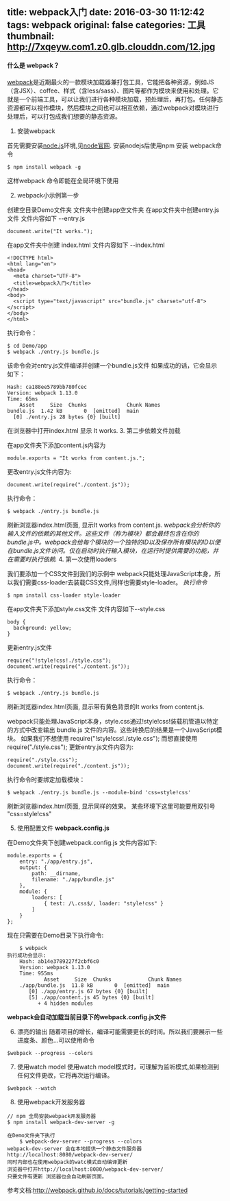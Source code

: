 title: webpack入门
date: 2016-03-30 11:12:42
tags: webpack
original: false
categories: 工具
thumbnail: http://7xqeyw.com1.z0.glb.clouddn.com/12.jpg
---

#### 什么是 webpack？
[webpack](http://webpack.github.io/docs/)是近期最火的一款模块加载器兼打包工具，它能把各种资源，例如JS（含JSX）、coffee、样式（含less/sass）、图片等都作为模块来使用和处理。它就是一个前端工具，可以让我们进行各种模块加载，预处理后，再打包。任何静态资源都可以视作模块，然后模块之间也可以相互依赖，通过webpack对模块进行处理后，可以打包成我们想要的静态资源。
<!-- more -->

1. 安装webpack

  首先需要安装[node.js](https://nodejs.org)环境,见[node官网](https://nodejs.org).
  安装nodejs后使用npm 安装 webpack命令

```
$ npm install webpack -g 
```

  这样webpack 命令即能在全局环境下使用

2. webpack小示例第一步
    
  创建空目录Demo文件夹 文件夹中创建app空文件夹
  在app文件夹中创建entry.js文件
  文件内容如下 --entry.js
  

```
document.write("It works.");
```

  在app文件夹中创建 index.html 
  文件内容如下 --index.html 
  

```
<!DOCTYPE html>
<html lang="en">
<head>
  <meta charset="UTF-8">
  <title>webpack入门</title>
</head>
<body>
  <script type="text/javascript" src="bundle.js" charset="utf-8"></script>
</body>
</html>
```

  执行命令：
  

```
$ cd Demo/app
$ webpack ./entry.js bundle.js 
```

该命令会对entry.js文件编译并创建一个bundle.js文件
如果成功的话，它会显示如下：

```
Hash: ca188ee5789bb780fcec
Version: webpack 1.13.0
Time: 65ms
    Asset     Size  Chunks             Chunk Names
bundle.js  1.42 kB       0  [emitted]  main
  [0] ./entry.js 28 bytes {0} [built]
```

在浏览器中打开index.html 显示 It works.
3. 第二步依赖文件加载
    
  在app文件夹下添加content.js内容为

```
module.exports = "It works from content.js.";
```

  更改entry.js文件内容为:

```
document.write(require("./content.js"));
```

  执行命令：
    
```
$ webpack ./entry.js bundle.js 
```
    
  刷新浏览器index.html页面, 显示It works from content.js.
*webpack会分析你的输入文件的依赖的其他文件。这些文件（称为模块）都会最终包含在你的bundle.js中。webpack会给每个模块的一个独特的ID以及保存所有模块的ID以便在bundle.js文件访问。仅在启动时执行输入模块，在运行时提供需要的功能，并在需要时执行依赖.*
4. 第一次使用loaders
  
  我们要添加一个CSS文件到我们的示例中
    webpack只能处理JavaScript本身，所以我们需要css-loader去装载CSS文件,同样也需要style-loader。
*执行命令*


```
$ npm install css-loader style-loader
```

   在app文件夹下添加style.css文件
    文件内容如下--style.css

```
body {
  background: yellow;
}
```

更新entry.js文件

```
require("!style!css!./style.css");
document.write(require("./content.js"));
```

执行命令：

```
$ webpack ./entry.js bundle.js 
```

 刷新浏览器index.html页面, 显示带有黄色背景的It works from content.js.
 
 webpack只能处理JavaScript本身，style.css通过!style!css!装载机管道以特定的方式中改变输出 bundle.js 文件的内容。这些转换后的结果是一个JavaScript模块。
如果我们不想使用 require("!style!css!./style.css");
而想直接使用require("./style.css");
更新entry.js文件内容为:

```
require("./style.css");
document.write(require("./content.js"));
```

执行命令时要绑定加载模块：

```
$ webpack ./entry.js bundle.js --module-bind 'css=style!css'
```

   刷新浏览器index.html页面, 显示同样的效果。
  某些环境下这里可能要用双引号 "css=style!css"
        
5. 使用配置文件 **webpack.config.js**

  在Demo文件夹下创建webpack.config.js
  文件内容如下:
    
```
module.exports = {
    entry: "./app/entry.js",
    output: {
        path: __dirname,
        filename: "./app/bundle.js"
    },
    module: {
        loaders: [
            { test: /\.css$/, loader: "style!css" }
        ]
    }
};
```

  现在只需要在Demo目录下执行命令:

```
    $ webpack
执行成功会显示:
    Hash: ab14e3789227f2cbf6c0
    Version: webpack 1.13.0
    Time: 955ms
            Asset     Size  Chunks            Chunk Names
    ./app/bundle.js  11.8 kB       0  [emitted]  main
       [0] ./app/entry.js 67 bytes {0} [built]
       [5] ./app/content.js 45 bytes {0} [built]
          + 4 hidden modules
```

   **webpack会自动加载当前目录下的webpack.config.js文件**
   
6. 漂亮的输出
随着项目的增长，编译可能需要更长的时间。所以我们要展示一些进度条、颜色…可以使用命令
    
```
$webpack --progress --colors
```

7. 使用watch model
使用watch model模式时，可理解为监听模式,如果检测到任何文件更改，它将再次运行编译。

```
$webpack --watch 
```

8. 使用webpack开发服务器

```
// npm 全局安装webpack开发服务器
$ npm install webpack-dev-server -g
```

```
在Demo文件夹下执行
    $ webpack-dev-server --progress --colors
webpack-dev-server 会在本地提供一个静态文件服务器 
http://localhost:8080/webpack-dev-server/
同时内部也在使用webpack的watc模式自动编译更新
浏览器中打开http://localhost:8080/webpack-dev-server/
只要文件有更新 浏览器也会自动刷新页面。
```

参考文档:http://webpack.github.io/docs/tutorials/getting-started


